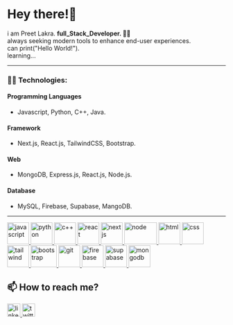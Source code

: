 # Hey there!👋

i am Preet Lakra. **full_Stack_Developer. 👨‍💻**  <br>
always seeking modern tools to enhance end-user experiences. <br> can print("Hello World!"). <br> learning...
<hr>

### 👨‍💻 Technologies:

#### Programming Languages

- Javascript, Python, C++, Java.

#### Framework

- Next.js, React.js, TailwindCSS, Bootstrap.

#### Web 

- MongoDB, Express.js, React.js, Node.js.

#### <h4>Database

- MySQL, Firebase, Supabase, MangoDB.

<hr>

<p align="left">
  <a href="https://developer.mozilla.org/en-US/docs/Web/JavaScript" target="_blank"> <img src="https://upload.wikimedia.org/wikipedia/commons/6/6a/JavaScript-logo.png" alt="javascript" width="50" height="50"/>
  </a>
  <a href="https://docs.python.org/" target="_blank"> <img src="https://upload.wikimedia.org/wikipedia/commons/c/c3/Python-logo-notext.svg" alt="python" width="50" height="50"/> </a>
  <a href="https://devdocs.io/cpp/" target="_blank"> <img src="https://upload.wikimedia.org/wikipedia/commons/1/18/ISO_C%2B%2B_Logo.svg" alt="c++" width="50" height="50"/> </a>
  <a href="https://reactjs.org/" target="_blank"> <img src="https://upload.wikimedia.org/wikipedia/commons/a/a7/React-icon.svg" alt="react" width="50" height="50"/> </a>
  <a href="https://nextjs.org/" target="_blank"> <img src="https://d2nir1j4sou8ez.cloudfront.net/wp-content/uploads/2021/12/nextjs-boilerplate-logo-300x300.png" alt="nextjs" width="50" height="50"/> </a>
  <a href="https://nodejs.org/" target="_blank"> <img src="https://cdn.freebiesupply.com/logos/large/2x/nodejs-1-logo-png-transparent.png" alt="node" width="75" height="50"/> </a>
  <a href="https://developer.mozilla.org/en-US/docs/Web/HTML" target="_blank"> <img src="https://upload.wikimedia.org/wikipedia/commons/6/61/HTML5_logo_and_wordmark.svg" alt="html" width="50" height="50"/> </a>
  <a href="https://developer.mozilla.org/en-US/docs/Web/CSS" target="_blank"> <img src="https://upload.wikimedia.org/wikipedia/commons/d/d5/CSS3_logo_and_wordmark.svg" alt="css" width="50" height="50"/> </a>
  <a href="https://tailwindcss.com/" target="_blank"> <img src="https://www.vectorlogo.zone/logos/tailwindcss/tailwindcss-icon.svg" alt="tailwind" width="50" height="50"/> </a>
  <a href="https://getbootstrap.com" target="_blank"> <img src="https://getbootstrap.com/docs/5.3/assets/brand/bootstrap-logo-shadow.png" alt="bootstrap" width="60" height="50"/> </a>
  <a href="https://git-scm.com/" target="_blank"> <img src="https://www.vectorlogo.zone/logos/git-scm/git-scm-icon.svg" alt="git" width="50" height="50"/> </a>
  <a href="https://firebase.google.com/docs" target="_blank"> <img src="https://firebase.google.com/static/images/brand-guidelines/logo-logomark.png" alt="firebase" width="50" height="50"/> </a>
  <a href="https://supabase.com/docs/" target="_blank"> <img src="https://www.vectorlogo.zone/logos/supabase/supabase-icon.svg" alt="supabase" width="50" height="50"/> </a>
  <a href="https://www.mongodb.com/" target="_blank"> <img src="https://repvue.imgix.net/a9yxc48y3ay5dm2udzwizc2bdyph?auto=format&fit=max&w=384&q=100" alt="mongodb" width="50" height="50"/> </a>
</p>

<!-- ### 🎊 Few of my awesome projects:
- ClipTrail - Clipboard app for Mac [(link)](https://cliptrail.sibi.me/)
- Snackalytics - Chrome extension to analyse and give metrics on order history from food delivery apps [(link)](https://snackalytics.sibi.me/)
- Tamil Wordle - The popular word game in the Tamil language [(link)](https://tamil-wordle.netlify.app/)
- React app to test your typing speed [(link)](https://typingtest.netlify.app/)
- Windows application built with Electron to securely share files [(link)](https://github.com/sibi-sharanyan/Secure-File-Share/tree/master/dist) -->

## 📫 How to reach me?

<a href="https://www.linkedin.com/in/preetlakra/" target="_blank"> <img src="https://upload.wikimedia.org/wikipedia/commons/c/ca/LinkedIn_logo_initials.png" alt="linkedin" width="30" height="30"/> </a> 
<a href="https://twitter.com/notbeamn/" target="_blank"> <img src="https://upload.wikimedia.org/wikipedia/commons/6/6f/Logo_of_Twitter.svg" alt="twitter" width="30" height="30"/> </a>




